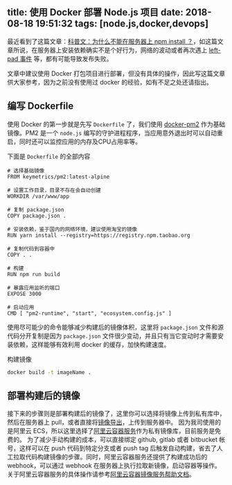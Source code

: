title: 使用 Docker 部署 Node.js 项目
date: 2018-08-18 19:51:32
tags: [node.js,docker,devops]
---
最近看到了这篇文章：[科普文：为什么不能在服务器上 npm install ？](https://zhuanlan.zhihu.com/p/39209596)，如这篇文章所说，在服务器上安装依赖确实不是个好行为，网络的波动或者再次遇上 [left-pad 事件](http://left-pad.io) 等，都有可能导致发布失败。

文章中建议使用 Docker 打包项目进行部署，但没有具体的操作，因此写这篇文章供大家参考，因为之前没有使用过 docker 的经验，如有不足之处还请指出。
<!-- more -->

## 编写 Dockerfile

使用 Docker 的第一步就是先写 `Dockerfile` 了，我们使用 [docker-pm2](https://github.com/keymetrics/docker-pm2) 作为基础镜像。PM2 是一个 `node.js` 编写的守护进程程序，当应用意外退出时可以自动重启，同时还可以监控应用的内存及CPU占用率等。

下面是 `Dockerfile` 的全部内容

```
# 选择基础镜像
FROM keymetrics/pm2:latest-alpine

# 设置工作目录，目录不存在会自动创建
WORKDIR /var/www/app

# 复制 package.json
COPY package.json .

# 安装依赖，鉴于国内的网络环境，建议使用淘宝的镜像
RUN yarn install --registry=https://registry.npm.taobao.org

# 复制代码到容器中
COPY . .

# 构建
RUN npm run build

# 暴露应用监听的端口
EXPOSE 3000

# 启动应用
CMD [ "pm2-runtime", "start", "ecosystem.config.js" ]
```

使用尽可能少的命令能够减少构建后的镜像体积，这里将 `package.json` 文件和源代码分开复制是因为 `package.json` 文件很少变动，并且只有当它变动时才需要安装依赖，这样能够有效利用 docker 的缓存，加快构建速度。

构建镜像

```bash
docker build -t imageName .
```



## 部署构建后的镜像

接下来的步骤则是部署构建后的镜像了，这里你可以选择将镜像上传到私有库中，然后在服务器上 pull，或者直接将[镜像导出](https://docs.docker.com/engine/reference/commandline/save/)，上传到服务器中。
因为我司使用的是阿里云 ECS，所以这里选择了[阿里云容器服务](https://dev.aliyun.com/)作为私有镜像库，目前服务是免费的。
为了减少手动构建的成本，可以直接绑定 github, gitlab 或者 bitbucket 帐号，这样可以在 push 代码到特定分支或者 push tag 后触发自动构建，省去了人工拉取代码构建镜像的步骤。同时，阿里云容器服务还提供了构建成功后的 webhook，可以通过 webhook 在服务器上执行拉取新镜像，启动容器等操作。关于阿里云容器服务的具体操作请参考[阿里云容器镜像服务帮助文档](https://help.aliyun.com/document_detail/60997.html?spm=a2c4g.11186623.6.549.X9W7TV)。
